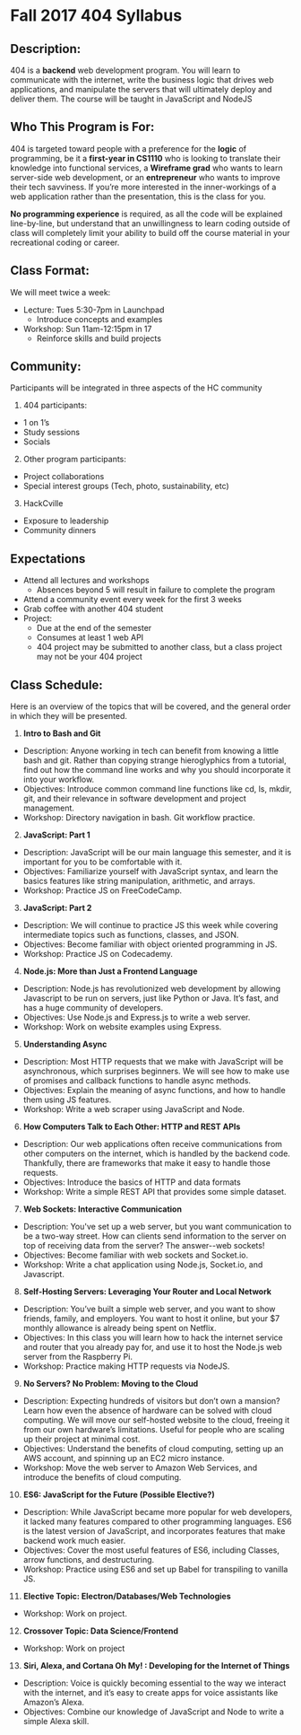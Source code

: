# Fall 2017 404 Syllabus
 
## Description:
404 is a **backend** web development program. You will learn to communicate with the internet, write the business logic that drives web applications, and manipulate the servers that will ultimately deploy and deliver them. The course will be taught in JavaScript and NodeJS
 
## Who This Program is For:
404 is targeted toward people with a preference for the **logic** of programming, be it a **first-year in CS1110** who is looking to translate their knowledge into functional services, a **Wireframe grad** who wants to learn server-side web development, or an **entrepreneur** who wants to improve their tech savviness. If you’re more interested in the inner-workings of a web application rather than the presentation, this is the class for you. 

**No programming experience** is required, as all the code will be explained line-by-line, but understand that an unwillingness to learn coding outside of class will completely limit your ability to build off the course material in your recreational coding or career. 
 
## Class Format:
We will meet twice a week:
* Lecture: Tues 5:30-7pm in Launchpad 
  * Introduce concepts and examples
* Workshop: Sun 11am-12:15pm in 17
  * Reinforce skills and build projects
 
## Community:
Participants will be integrated in three aspects of the HC community
1. 404 participants: 
  * 1 on 1’s
  * Study sessions
  * Socials
2. Other program participants: 
  * Project collaborations
  * Special interest groups (Tech, photo, sustainability, etc)
3. HackCville
  * Exposure to leadership
  * Community dinners
 
## Expectations
* Attend all lectures and workshops
  * Absences beyond 5 will result in failure to complete the program
* Attend a community event every week for the first 3 weeks
* Grab coffee with another 404 student
* Project:
  * Due at the end of the semester
  * Consumes at least 1 web API
  * 404 project may be submitted to another class, but a class project may not be your 404 project
 
## Class Schedule:
Here is an overview of the topics that will be covered, and the general order in which they will be presented.  
1. **Intro to Bash and Git**  
  * Description: Anyone working in tech can benefit from knowing a little bash and git. Rather than copying strange hieroglyphics from a tutorial, find out how the command line works and why you should incorporate it into your workflow.  
  * Objectives: Introduce common command line functions like cd, ls, mkdir, git, and their relevance in software development and project management.  
  * Workshop: Directory navigation in bash. Git workflow practice.  
2. **JavaScript: Part 1**
  * Description: JavaScript will be our main language this semester, and it is important for you to be comfortable with it.  
  * Objectives: Familiarize yourself with JavaScript syntax, and learn the basics features like string manipulation, arithmetic, and arrays.   
  * Workshop: Practice JS on FreeCodeCamp.  
3. **JavaScript: Part 2**
  * Description: We will continue to practice JS this week while covering intermediate topics such as functions, classes, and JSON.   
  * Objectives: Become familiar with object oriented programming in JS.   
  * Workshop: Practice JS on Codecademy.  
4. **Node.js: More than Just a Frontend Language**
  * Description: Node.js has revolutionized web development by allowing Javascript to be run on servers, just like Python or Java. It’s fast, and has a huge community of developers.   
  * Objectives: Use Node.js and Express.js to write a web server.    
  * Workshop: Work on website examples using Express.   
5. **Understanding Async**
  * Description: Most HTTP requests that we make with JavaScript will be asynchronous, which surprises beginners. We will see how to make use of promises and callback functions to handle async methods.   
  * Objectives: Explain the meaning of async functions, and how to handle them using JS features.   
  * Workshop: Write a web scraper using JavaScript and Node.   
6. **How Computers Talk to Each Other: HTTP and REST APIs**
  * Description: Our web applications often receive communications from other computers on the internet, which is handled by the backend code. Thankfully, there are frameworks that make it easy to handle those requests.  
  * Objectives: Introduce the basics of HTTP and data formats  
  * Workshop: Write a simple REST API that provides some simple dataset.   
7. **Web Sockets: Interactive Communication**
  * Description: You've set up a web server, but you want communication to be a two-way street. How can clients send information to the server on top of receiving data from the server? The answer--web sockets!
  * Objectives: Become familiar with web sockets and Socket.io.
  * Workshop: Write a chat application using Node.js, Socket.io, and Javascript.
8. **Self-Hosting Servers: Leveraging Your Router and Local Network**
  * Description: You’ve built a simple web server, and you want to show friends, family, and employers. You want to host it online, but your $7 monthly allowance is already being spent on Netflix. 
  * Objectives: In this class you will learn how to hack the internet service and router that you already pay for, and use it to host the Node.js web server from the Raspberry Pi. 
  * Workshop: Practice making HTTP requests via NodeJS. 
9. **No Servers? No Problem: Moving to the Cloud**
  * Description: Expecting hundreds of visitors but don’t own a mansion? Learn how even the absence of hardware can be solved with cloud computing. We will move our self-hosted website to the cloud, freeing it from our own hardware’s limitations. Useful for people who are scaling up their project at minimal cost. 
  * Objectives: Understand the benefits of cloud computing, setting up an AWS account, and spinning up an EC2 micro instance. 
  * Workshop: Move the web server to Amazon Web Services, and introduce the benefits of cloud computing. 
10. **ES6: JavaScript for the Future (Possible Elective?)**
  * Description: While JavaScript became more popular for web developers, it lacked many features compared to other programming languages. ES6 is the latest version of JavaScript, and incorporates features that make backend work much easier. 
  * Objectives: Cover the most useful features of ES6, including Classes, arrow functions, and destructuring. 
  * Workshop: Practice using ES6 and set up Babel for transpiling to vanilla JS. 
11. **Elective Topic: Electron/Databases/Web Technologies**
  * Workshop: Work on project.
12. **Crossover Topic: Data Science/Frontend**
  * Workshop: Work on project
13. **Siri, Alexa, and Cortana Oh My! : Developing for the Internet of Things** 
  * Description: Voice is quickly becoming essential to the way we interact with the internet, and it’s easy to create apps for voice assistants like Amazon’s Alexa. 
  * Objectives: Combine our knowledge of JavaScript and Node to write a simple Alexa skill. 
 
 
 
 
 
